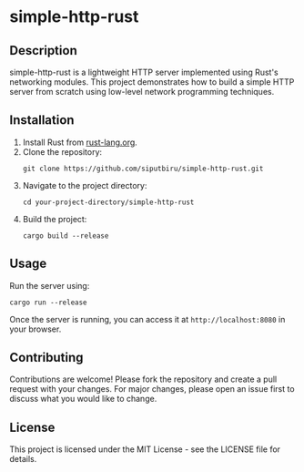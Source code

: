 # simple-http-rust

## Description
simple-http-rust is a lightweight HTTP server implemented using Rust's networking modules. This project demonstrates how to build a simple HTTP server from scratch using low-level network programming techniques.

## Installation
1. Install Rust from [rust-lang.org](https://www.rust-lang.org/tools/install).
2. Clone the repository:
   ```
   git clone https://github.com/siputbiru/simple-http-rust.git
   ```
3. Navigate to the project directory:
   ```
   cd your-project-directory/simple-http-rust
   ```
4. Build the project:
   ```
   cargo build --release
   ```

## Usage
Run the server using:
```
cargo run --release
```
Once the server is running, you can access it at `http://localhost:8080` in your browser.

## Contributing
Contributions are welcome! Please fork the repository and create a pull request with your changes. For major changes, please open an issue first to discuss what you would like to change.

## License
This project is licensed under the MIT License - see the LICENSE file for details.
